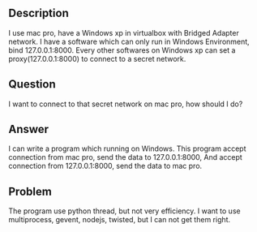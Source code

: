 Description
-----------
I use mac pro, have a Windows xp in virtualbox with Bridged Adapter network.
I have a software which can only run in Windows Environment, bind 127.0.0.1:8000.
Every other softwares on Windows xp can set a proxy(127.0.0.1:8000) to connect to a secret network.

Question
-------
I want to connect to that secret network on mac pro, how should I do?

Answer
-----
I can write a program which running on Windows.
This program accept connection from mac pro, send the data to 127.0.0.1:8000,
 And accept connection from 127.0.0.1:8000, send the data to mac pro.

Problem
-------
The program use python thread, but not very efficiency.
I want to use multiprocess, gevent, nodejs, twisted, but I can not get them right.
